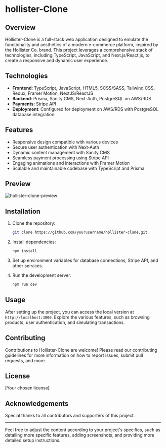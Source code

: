 # hollister-Clone

## Overview

Hollister-Clone is a full-stack web application designed to emulate the functionality and aesthetics of a modern e-commerce platform, inspired by the Hollister Co. brand. This project leverages a comprehensive stack of technologies, including TypeScript, JavaScript, and Next.js/React.js, to create a responsive and dynamic user experience.

## Technologies

- **Frontend**: TypeScript, JavaScript, HTML5, SCSS/SASS, Tailwind CSS, Redux, Framer Motion, NextJS/ReactJS
- **Backend**: Prisma, Sanity CMS, Next-Auth, PostgreSQL on AWS/RDS
- **Payments**: Stripe API
- **Deployment**: Configured for deployment on AWS/RDS with PostgreSQL database integration

## Features

- Responsive design compatible with various devices
- Secure user authentication with Next-Auth
- Dynamic content management with Sanity CMS
- Seamless payment processing using Stripe API
- Engaging animations and interactions with Framer Motion
- Scalable and maintainable codebase with TypeScript and Prisma

## Preview
![hollister-clone-preview](https://github.com/OliverMorla/hollister-clone/assets/73266650/f9e2e0db-4ce1-4630-9630-297091c7f5dc)

## Installation

1. Clone the repository:
   ```bash
   git clone https://github.com/yourusername/hollister-clone.git
   ```
2. Install dependencies:
   ```bash
   npm install
   ```
3. Set up environment variables for database connections, Stripe API, and other services.

4. Run the development server:
   ```bash
   npm run dev
   ```

## Usage

After setting up the project, you can access the local version at `http://localhost:3000`. Explore the various features, such as browsing products, user authentication, and simulating transactions.

## Contributing

Contributions to Hollister-Clone are welcome! Please read our contributing guidelines for more information on how to report issues, submit pull requests, and more.

## License

[Your chosen license]

## Acknowledgements

Special thanks to all contributors and supporters of this project.

---

Feel free to adjust the content according to your project's specifics, such as detailing more specific features, adding screenshots, and providing more detailed setup instructions.
